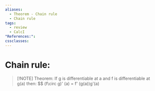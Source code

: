 ```yaml
---
aliases:
  - Theorem - Chain rule
  - Chain rule
tags:
  - review
  - CalcI
"References:": 
cssclasses:
---
```

# Chain rule: 


> [!NOTE] Theorem: 
> If g is differentiable at a and f is differentiable at g(a) then: 
> $$
> (f\circ g)' (a) = f' (g(a))g'(a)
